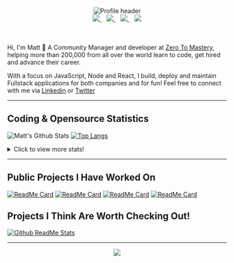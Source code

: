 <div align="center">
    <img src="https://github.com/MattCSmith/MattCSmith/raw/master/assets/githubImage.png" alt="Profile header" />
    <div>
        <a href="https://www.linkedin.com/in/matt-c-smith/">
            <img src="https://img.shields.io/badge/linkedin-connect-%230077B5.svg?&style=for-the-badge&logo=linkedin" />
        </a>&nbsp;&nbsp;
        <a href="https://dev.to/mattcsmith">
            <img src="https://img.shields.io/badge/dev.to-follow-%230A0A0A.svg?&style=for-the-badge&logo=dev.to" />
        </a>&nbsp;&nbsp;
        <a href="https://twitter/MattCSmith_">
            <img src="https://img.shields.io/badge/twitter-follow-%231DA1F2.svg?&style=for-the-badge&logo=twitter" />
        </a>&nbsp;&nbsp;
        <a href="https://www.youtube.com/channel/UCQnCh_U9PeXh_7FaxUB7Lsg">
            <img src="https://img.shields.io/badge/youtube-subscribe-%23FF0000.svg?&style=for-the-badge&logo=youtube" />
        </a>
    </div>
</div>
<br/><br/>

Hi, I'm Matt 👋
A Community Manager and developer at [Zero To Mastery](https://zerotomastery.io/?utm_source=mcs_gh), helping more than 200,000 from all over the world learn to code, get hired and advance their career.

With a focus on JavaScript, Node and React, I build, deploy and maintain Fullstack applications for both companies and for fun!
Feel free to connect with me via [Linkedin](https://www.linkedin.com/in/matt-c-smith/) or [Twitter](https://twitter/MattCSmith_)

---
## Coding & Opensource Statistics
![Matt's Github Stats](https://github-readme-stats.vercel.app/api?username=mattcsmith&count_private=true&show_icons=true)
[![Top Langs](https://github-readme-stats.vercel.app/api/top-langs/?username=mattcsmith)](https://github.com/mattcsmith)

<details>
  <summary>Click to view more stats!</summary>
    <!--START_SECTION:waka-->
![Profile Views](http://img.shields.io/badge/Profile%20Views-0-blue)

![Lines of code](https://img.shields.io/badge/From%20Hello%20World%20I%27ve%20Written-1.8%20million%20lines%20of%20code-blue)

**🐱 My Github Data** 

> 🏆 307 Contributions in the Year 2021
 > 
> 📦 0 Bytes Used in Github's Storage 
 > 
> 🚫 Not Opted to Hire
 > 
> 📜 20 Public Repositories 
 > 
> 🔑 0 Private Repositories  
 > 
**I'm a Night 🦉** 

```text
🌞 Morning    34 commits     █░░░░░░░░░░░░░░░░░░░░░░░░   4.19% 
🌆 Daytime    238 commits    ███████░░░░░░░░░░░░░░░░░░   29.35% 
🌃 Evening    300 commits    █████████░░░░░░░░░░░░░░░░   36.99% 
🌙 Night      239 commits    ███████░░░░░░░░░░░░░░░░░░   29.47%

```
📅 **I'm Most Productive on Thursday** 

```text
Monday       145 commits    ████░░░░░░░░░░░░░░░░░░░░░   17.88% 
Tuesday      103 commits    ███░░░░░░░░░░░░░░░░░░░░░░   12.7% 
Wednesday    112 commits    ███░░░░░░░░░░░░░░░░░░░░░░   13.81% 
Thursday     147 commits    ████░░░░░░░░░░░░░░░░░░░░░   18.13% 
Friday       114 commits    ███░░░░░░░░░░░░░░░░░░░░░░   14.06% 
Saturday     113 commits    ███░░░░░░░░░░░░░░░░░░░░░░   13.93% 
Sunday       77 commits     ██░░░░░░░░░░░░░░░░░░░░░░░   9.49%

```


📊 **This Week I Spent My Time On** 

```text
⌚︎ Time Zone: Europe/London

💬 Programming Languages: 
JavaScript               7 hrs 42 mins       ██████████████████████░░░   90.5% 
JSX                      39 mins             ██░░░░░░░░░░░░░░░░░░░░░░░   7.72% 
CSS                      5 mins              ░░░░░░░░░░░░░░░░░░░░░░░░░   1.0% 
JSON                     2 mins              ░░░░░░░░░░░░░░░░░░░░░░░░░   0.45% 
HTML                     1 min               ░░░░░░░░░░░░░░░░░░░░░░░░░   0.33%

🔥 Editors: 
VS Code                  8 hrs 31 mins       █████████████████████████   100.0%

💻 Operating System: 
Windows                  8 hrs 31 mins       █████████████████████████   100.0%

```

**I Mostly Code in JavaScript** 

```text
JavaScript               42 repos            ███████████████████░░░░░░   76.36% 
HTML                     7 repos             ███░░░░░░░░░░░░░░░░░░░░░░   12.73% 
CSS                      4 repos             █░░░░░░░░░░░░░░░░░░░░░░░░   7.27% 
TypeScript               1 repo              ░░░░░░░░░░░░░░░░░░░░░░░░░   1.82% 
Python                   1 repo              ░░░░░░░░░░░░░░░░░░░░░░░░░   1.82%

```



<!--END_SECTION:waka-->
</details>

---

## Public Projects I Have Worked On

[![ReadMe Card](https://github-readme-stats.vercel.app/api/pin/?username=zerodevs&repo=FullstackTrends_Challenge-13)](https://www.fullstacktrends.com/)
[![ReadMe Card](https://github-readme-stats.vercel.app/api/pin/?username=mattcsmith&repo=zeroBot-legacy)](https://github.com/MattCSmith/zeroBot-Legacy)
[![ReadMe Card](https://github-readme-stats.vercel.app/api/pin/?username=zerodevs&repo=resource-hub-frontend)](https://github.com/zeroDevs/resource-hub-frontend)
[![ReadMe Card](https://github-readme-stats.vercel.app/api/pin/?username=zerodevs&repo=advent-website)](https://aoc.zerotomastery.io)

## Projects I Think Are Worth Checking Out!
[![Github ReadMe Stats](https://github-readme-stats.vercel.app/api/pin/?username=anuraghazra&repo=github-readme-stats)](https://github.com/anuraghazra/github-readme-stats)

---
<p align='center'>
    <img src="https://visitor-badge.glitch.me/badge?page_id=mattcsmith.github-readme0123" />
</p>
